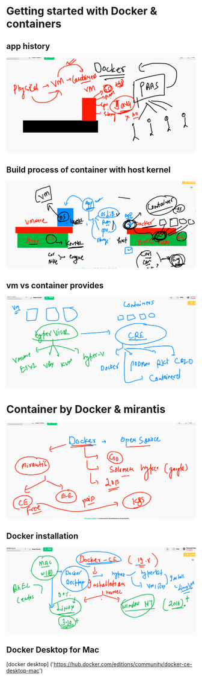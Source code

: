 # Getting started with Docker & containers

## app history 

<img src="apph.png">

## Build process of container with host kernel

<img src="kernel.png">

## vm vs container provides

<img src="cre.png">

# Container by Docker & mirantis

<img src="infod.png">

## Docker installation 

<img src="dockerinstall.png">


## Docker Desktop for Mac 

[docker desktop] ('https://hub.docker.com/editions/community/docker-ce-desktop-mac')


